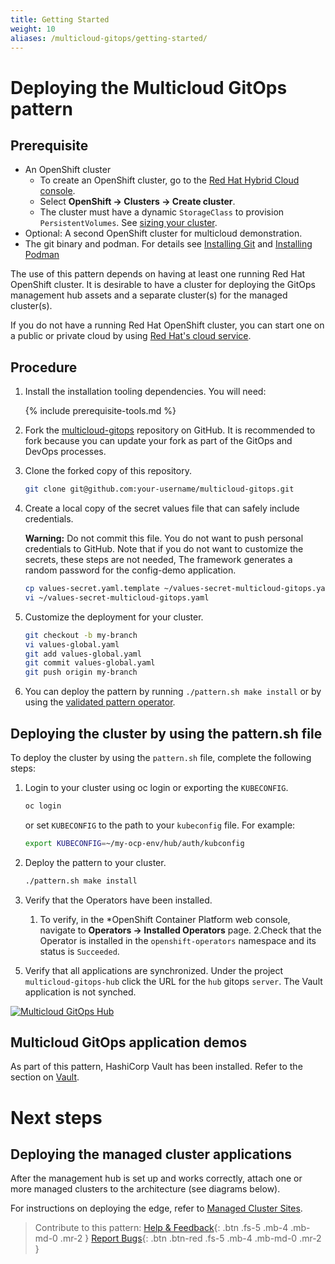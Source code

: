 ```yaml
---
title: Getting Started
weight: 10
aliases: /multicloud-gitops/getting-started/
---
```


# Deploying the Multicloud GitOps pattern

## Prerequisite

* An OpenShift cluster
  * To create an OpenShift cluster, go to the [Red Hat Hybrid Cloud console](https://console.redhat.com/).
  * Select **OpenShift -> Clusters -> Create cluster**.
  * The cluster must have a dynamic `StorageClass` to provision `PersistentVolumes`. See [sizing your cluster](../../multicloud-gitops/cluster-sizing).
* Optional: A second OpenShift cluster for multicloud demonstration.
* The git binary and podman. For details see [Installing Git](https://git-scm.com/book/en/v2/Getting-Started-Installing-Git) and [Installing Podman](https://podman.io/getting-started/installation)

The use of this pattern depends on having at least one running Red Hat
OpenShift cluster. It is desirable to have a cluster for deploying the GitOps
management hub assets and a separate cluster(s) for the managed cluster(s).

If you do not have a running Red Hat OpenShift cluster, you can start one on a
public or private cloud by using [Red Hat's cloud
service](https://console.redhat.com/openshift/create).

## Procedure

1. Install the installation tooling dependencies. You will need:

   {% include prerequisite-tools.md %}

2. Fork the [multicloud-gitops](https://github.com/hybrid-cloud-patterns/multicloud-gitops) repository on GitHub. It is recommended to fork because you can update your fork as part of the GitOps and DevOps processes.

3. Clone the forked copy of this repository.

    ```sh
    git clone git@github.com:your-username/multicloud-gitops.git
    ```

4. Create a local copy of the secret values file that can safely include credentials.

    **Warning:**
    Do not commit this file. You do not want to push personal credentials to GitHub.
    Note that if you do not want to customize the secrets, these steps are not needed,
    The framework generates a random password for the config-demo application.

    ```sh
    cp values-secret.yaml.template ~/values-secret-multicloud-gitops.yaml
    vi ~/values-secret-multicloud-gitops.yaml
    ```

5. Customize the deployment for your cluster.

   ```sh
   git checkout -b my-branch
   vi values-global.yaml
   git add values-global.yaml
   git commit values-global.yaml
   git push origin my-branch
   ```

6. You can deploy the pattern by running `./pattern.sh make install` or by using the [validated pattern operator](/infrastructure/using-validated-pattern-operator/). 

##  Deploying the cluster by using the pattern.sh file
To deploy the cluster by using the `pattern.sh` file, complete the following steps:

1. Login to your cluster using oc login or exporting the `KUBECONFIG`.

    ```sh
    oc login
    ```

    or set `KUBECONFIG` to the path to your `kubeconfig` file. For example:

    ```sh
    export KUBECONFIG=~/my-ocp-env/hub/auth/kubconfig
    ```

2. Deploy the pattern to your cluster.

    ```sh
    ./pattern.sh make install
    ```

4. Verify that the Operators have been installed.
    1. To verify, in the *OpenShift Container Platform web console, navigate to **Operators → Installed Operators** page.
    2.Check that the Operator is installed in the `openshift-operators` namespace and its status is `Succeeded`.
<!-- Get a SME review for this step 5 -->
5. Verify that all applications are synchronized. Under the project `multicloud-gitops-hub` click the URL for the `hub` gitops `server`. The Vault application is not synched.

[![Multicloud GitOps Hub](/images/multicloud-gitops/multicloud-gitops-argocd.png)](/images/multicloud-gitops/multicloud-gitops-argocd.png)

<!-- Moved Deploying the managed cluster applications section under next step (or it should be a separate file-->

## Multicloud GitOps application demos

As part of this pattern, HashiCorp Vault has been installed. Refer to the section on [Vault](https://hybrid-cloud-patterns.io/secrets/vault/).

<!--The Next steps heading is not inline with the chapter and only points to contibution links for help and feedback or bugs -->
# Next steps

## Deploying the managed cluster applications

After the management hub is set up and works correctly, attach one or more managed clusters to the architecture (see diagrams below).

For instructions on deploying the edge, refer to [Managed Cluster Sites](https://hybrid-cloud-patterns.io/multicloud-gitops/managed-cluster/).

>Contribute to this pattern:
[Help & Feedback](https://groups.google.com/g/hybrid-cloud-patterns){: .btn .fs-5 .mb-4 .mb-md-0 .mr-2 }
[Report Bugs](https://github.com/hybrid-cloud-patterns/multicloud-gitops/issues){: .btn .btn-red .fs-5 .mb-4 .mb-md-0 .mr-2 }
